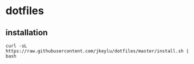 # dotfiles

## installation

```
curl -sL https://raw.githubusercontent.com/jkeylu/dotfiles/master/install.sh | bash
```

